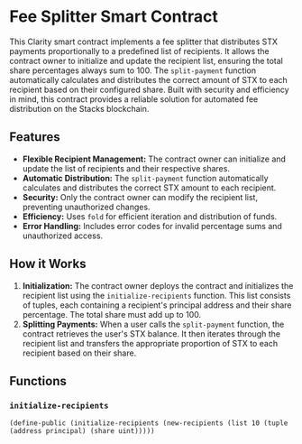 # Fee Splitter Smart Contract

This Clarity smart contract implements a fee splitter that distributes STX payments proportionally to a predefined list of recipients. It allows the contract owner to initialize and update the recipient list, ensuring the total share percentages always sum to 100. The `split-payment` function automatically calculates and distributes the correct amount of STX to each recipient based on their configured share. Built with security and efficiency in mind, this contract provides a reliable solution for automated fee distribution on the Stacks blockchain.

## Features

* **Flexible Recipient Management:**  The contract owner can initialize and update the list of recipients and their respective shares.
* **Automatic Distribution:** The `split-payment` function automatically calculates and distributes the correct STX amount to each recipient.
* **Security:** Only the contract owner can modify the recipient list, preventing unauthorized changes.
* **Efficiency:** Uses `fold` for efficient iteration and distribution of funds.
* **Error Handling:** Includes error codes for invalid percentage sums and unauthorized access.

## How it Works

1. **Initialization:** The contract owner deploys the contract and initializes the recipient list using the `initialize-recipients` function.  This list consists of tuples, each containing a recipient's principal address and their share percentage. The total share must add up to 100.
2. **Splitting Payments:**  When a user calls the `split-payment` function, the contract retrieves the user's STX balance. It then iterates through the recipient list and transfers the appropriate proportion of STX to each recipient based on their share.

## Functions

### `initialize-recipients`

```clarity
(define-public (initialize-recipients (new-recipients (list 10 (tuple (address principal) (share uint)))))
